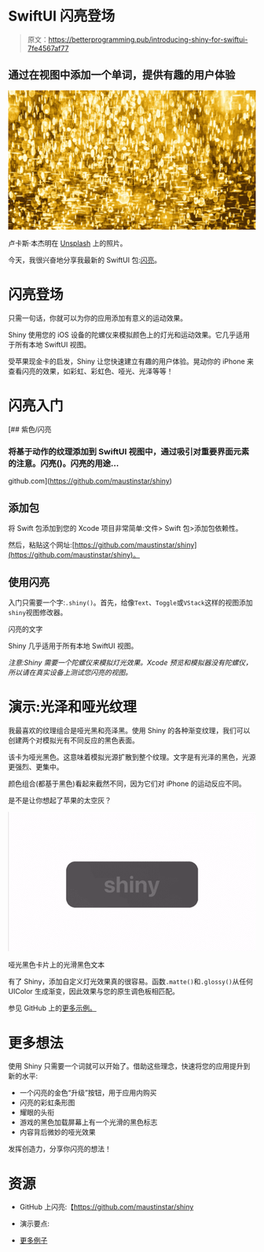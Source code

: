 # SwiftUI 闪亮登场

> 原文：<https://betterprogramming.pub/introducing-shiny-for-swiftui-7fe4567af77>

## 通过在视图中添加一个单词，提供有趣的用户体验

![](img/ac63bcc69d21bcaed5863584bdcf1b72.png)

卢卡斯·本杰明在 [Unsplash](https://unsplash.com?utm_source=medium&utm_medium=referral) 上的照片。

今天，我很兴奋地分享我最新的 SwiftUI 包:[闪亮](https://github.com/maustinstar/shiny)。

# 闪亮登场

只需一句话，你就可以为你的应用添加有意义的运动效果。

Shiny 使用您的 iOS 设备的陀螺仪来模拟颜色上的灯光和运动效果。它几乎适用于所有本地 SwiftUI 视图。

受苹果现金卡的启发，Shiny 让您快速建立有趣的用户体验。晃动你的 iPhone 来查看闪亮的效果，如彩虹、彩虹色、哑光、光泽等等！

# 闪亮入门

[](https://github.com/maustinstar/shiny) [## 紫色/闪亮

### 将基于动作的纹理添加到 SwiftUI 视图中，通过吸引对重要界面元素的注意。闪亮()。闪亮的用途…

github.com](https://github.com/maustinstar/shiny) 

## 添加包

将 Swift 包添加到您的 Xcode 项目非常简单:文件> Swift 包>添加包依赖性。

然后，粘贴这个网址:[https://github.com/maustinstar/shiny](https://github.com/maustinstar/shiny)。

## 使用闪亮

入门只需要一个字:`.shiny()`。首先，给像`Text`、`Toggle`或`VStack`这样的视图添加`shiny`视图修改器。

闪亮的文字

Shiny 几乎适用于所有本地 SwiftUI 视图。

*注意:Shiny 需要一个陀螺仪来模拟灯光效果。Xcode 预览和模拟器没有陀螺仪，所以请在真实设备上测试您闪亮的视图。*

# 演示:光泽和哑光纹理

我最喜欢的纹理组合是哑光黑和亮泽黑。使用 Shiny 的各种渐变纹理，我们可以创建两个对模拟光有不同反应的黑色表面。

该卡为哑光黑色。这意味着模拟光源扩散到整个纹理。文字是有光泽的黑色，光源更强烈、更集中。

颜色组合(都基于黑色)看起来截然不同，因为它们对 iPhone 的运动反应不同。

是不是让你想起了苹果的太空灰？

![](img/05dafccfa33d7604566b4bfbb2439133.png)

哑光黑色卡片上的光滑黑色文本

有了 Shiny，添加自定义灯光效果真的很容易。函数`.matte()`和`.glossy()`从任何 UIColor 生成渐变，因此效果与您的原生调色板相匹配。

参见 GitHub 上的[更多示例。](https://github.com/maustinstar/shiny/blob/master/Docs/examples.md)

# 更多想法

使用 Shiny 只需要一个词就可以开始了。借助这些理念，快速将您的应用提升到新的水平:

*   一个闪亮的金色“升级”按钮，用于应用内购买
*   闪亮的彩虹条形图
*   耀眼的头衔
*   游戏的黑色加载屏幕上有一个光滑的黑色标志
*   内容背后微妙的哑光效果

发挥创造力，分享你闪亮的想法！

# 资源

*   GitHub 上闪亮:【https://github.com/maustinstar/shiny 
*   演示要点:

*   [更多例子](https://github.com/maustinstar/shiny/blob/master/Docs/examples.md)